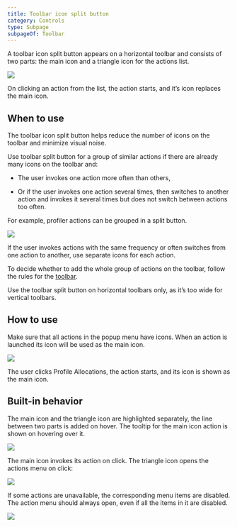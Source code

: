 ```yaml
---
title: Toolbar icon split button
category: Controls
type: Subpage
subpageOf: Toolbar
---
```


A toolbar icon split button appears on a horizontal toolbar and consists of two parts: the main icon and a triangle icon for the actions list.

![]({{site.baseurl}}/images/toolbar_split_button/example.png)

On clicking an action from the list, the action starts, and it’s icon replaces the main icon.


## When to use

The toolbar icon split button helps reduce the number of icons on the toolbar and minimize visual noise.

Use toolbar split button for a group of similar actions if there are already many icons on the toolbar and:

* The user invokes one action more often than others,

* Or if the user invokes one action several times, then switches to another action and invokes it several times but does not switch between actions too often.

For example, profiler actions can be grouped in a split button.

![]({{site.baseurl}}/images/toolbar_split_button/group_actions.png)

If the user invokes actions with the same frequency or often switches from one action to another, use separate icons for each action.

To decide whether to add the whole group of actions on the toolbar, follow the rules for the [toolbar]({{site.baseurl}}/controls/toolbar/#what-items-to-add-on-toolbar).

Use the toolbar split button on horizontal toolbars only, as it’s too wide for vertical toolbars.


## How to use

Make sure that all actions in the popup menu have icons. When an action is launched its icon will be used as the main icon.

![]({{site.baseurl}}/images/toolbar_split_button/behavior.png)

The user clicks Profile Allocations, the action starts, and its icon is shown as the main icon.


## Built-in behavior

The main icon and the triangle icon are highlighted separately, the line between two parts is added on hover. The tooltip for the main icon action is shown on hovering over it.

![]({{site.baseurl}}/images/toolbar_split_button/hover.png)

The main icon invokes its action on click. The triangle icon opens the actions menu on click:

![]({{site.baseurl}}/images/toolbar_split_button/click.png)

If some actions are unavailable, the corresponding menu items are disabled. The action menu should always open, even if all the items in it are disabled.

![]({{site.baseurl}}/images/toolbar_split_button/disabled.png)

